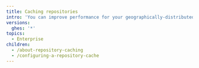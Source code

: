 ```yaml
---
title: Caching repositories
intro: 'You can improve performance for your geographically-distributed team with repository caching, which provides read-only mirrors close to your users and CI clients.'
versions:
  ghes: '*'
topics:
  - Enterprise
children:
  - /about-repository-caching
  - /configuring-a-repository-cache
---
```

